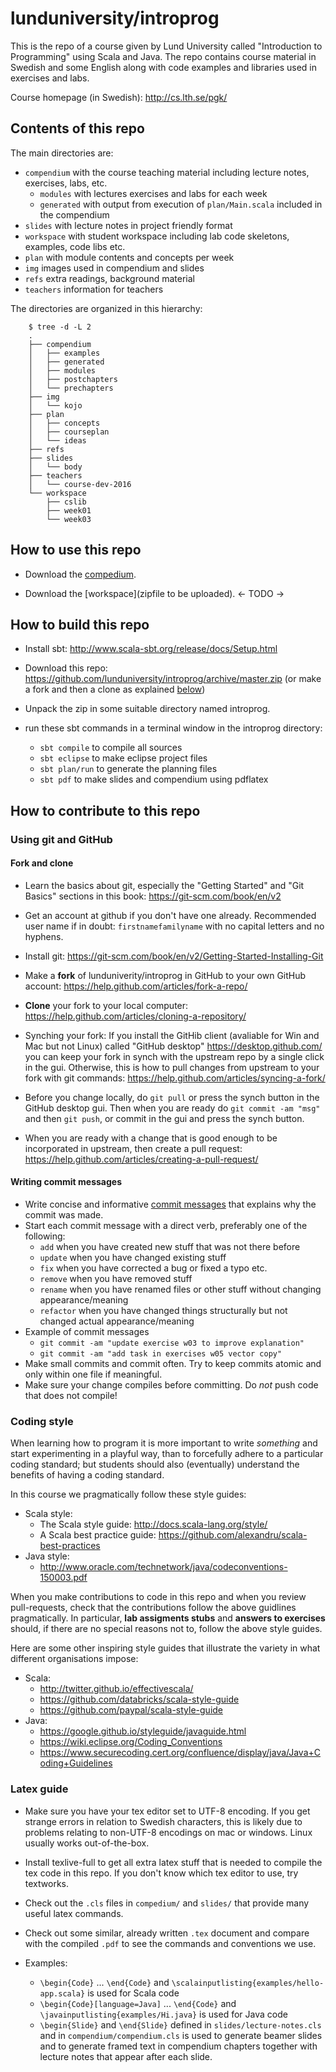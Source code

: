 # lunduniversity/introprog

This is the repo of a course given by Lund University called "Introduction to Programming" using Scala and Java. The repo contains course material in Swedish and some English along with code examples and libraries used in exercises and labs.

Course homepage (in Swedish): http://cs.lth.se/pgk/ 

## Contents of this repo

The main directories are:
* `compendium` with the course teaching material including lecture notes, exercises, labs, etc.
  * `modules` with lectures exercises and labs for each week
  * `generated` with output from execution of `plan/Main.scala` included in the compendium
* `slides` with lecture notes in project friendly format
* `workspace` with student workspace including lab code skeletons, examples, code libs etc. 
* `plan` with module contents and concepts per week
* `img` images used in compendium and slides
* `refs` extra readings, background material
* `teachers` information for teachers

The directories are organized in this hierarchy: 

        $ tree -d -L 2
        .
        ├── compendium
        │   ├── examples
        │   ├── generated
        │   ├── modules
        │   ├── postchapters
        │   └── prechapters
        ├── img
        │   └── kojo
        ├── plan
        │   ├── concepts
        │   ├── courseplan
        │   └── ideas
        ├── refs
        ├── slides
        │   └── body
        ├── teachers
        │   └── course-dev-2016
        └── workspace
            ├── cslib
            ├── week01
            └── week03


## How to use this repo

* Download the [compedium](https://github.com/lunduniversity/introprog/raw/master/compendium/compendium.pdf).

* Download the [workspace](zipfile to be uploaded). <- TODO ->

## How to build this repo

* Install sbt: http://www.scala-sbt.org/release/docs/Setup.html

* Download this repo: https://github.com/lunduniversity/introprog/archive/master.zip (or make a fork and then a clone as explained [below](https://github.com/lunduniversity/introprog#how-to-contribute-to-this-repo))

* Unpack the zip in some suitable directory named introprog.

* run these sbt commands in a terminal window in the introprog directory:
  * `sbt compile` to compile all sources 
  * `sbt eclipse` to make eclipse project files 
  * `sbt plan/run` to generate the planning files 
  * `sbt pdf` to make slides and compendium using pdflatex


## How to contribute to this repo

### Using git and GitHub

#### Fork and clone

* Learn the basics about git, especially the "Getting Started" and "Git Basics" sections in this book: https://git-scm.com/book/en/v2 

* Get an account at github if you don't have one already. Recommended user name if in doubt: `firstnamefamilyname` with no capital letters and no hyphens.

* Install git: https://git-scm.com/book/en/v2/Getting-Started-Installing-Git

* Make a **fork** of lunduniverity/introprog in GitHub to your own GitHub account: https://help.github.com/articles/fork-a-repo/ 

* **Clone** your fork to your local computer: https://help.github.com/articles/cloning-a-repository/ 

* Synching your fork: If you install the GitHib client (avaliable for Win and Mac but not Linux) called "GitHub desktop" https://desktop.github.com/ you can keep your fork in synch with the upstream repo by a single click in the gui. Otherwise, this is how to pull changes from upstream to your fork with git commands: https://help.github.com/articles/syncing-a-fork/ 

* Before you change locally, do `git pull` or press the synch button in the GitHub desktop gui. Then when you are ready do `git commit -am "msg"` and then `git push`, or commit in the gui and press the synch button.

* When you are ready with a change that is good enough to be incorporated in upstream, then create a pull request: https://help.github.com/articles/creating-a-pull-request/

#### Writing commit messages

* Write concise and informative [commit messages](http://chris.beams.io/posts/git-commit/) that explains why the commit was made. 
* Start each commit message with a direct verb, preferably one of the following:
  * `add` when you have created new stuff that was not there before
  * `update` when you have changed existing stuff
  * `fix` when you have corrected a bug or fixed a typo etc.
  * `remove` when you have removed stuff
  * `rename` when you have renamed files or other stuff without changing appearance/meaning
  * `refactor` when you have changed things structurally but not changed actual appearance/meaning
* Example of commit messages
  * `git commit -am "update exercise w03 to improve explanation"`
  * `git commit -am "add task in exercises w05 vector copy"`
* Make small commits and commit often. Try to keep commits atomic and only within one file if meaningful.
* Make sure your change compiles before committing. Do *not* push code that does not compile!


### Coding style 

When learning how to program it is more important to write *something* and start experimenting in a playful way, than to forcefully adhere to a particular coding standard; but students should also (eventually) understand the benefits of having a coding standard. 

In this course we pragmatically follow these style guides: 

* Scala style:
  * The Scala style guide: http://docs.scala-lang.org/style/ 
  * A Scala best practice guide: https://github.com/alexandru/scala-best-practices
* Java style:
  * http://www.oracle.com/technetwork/java/codeconventions-150003.pdf

When you make contributions to code in this repo and when you review pull-requests, check that the contributions follow the above guidlines pragmatically. In particular, **lab assigments stubs** and **answers to exercises** should, if there are no special reasons not to, follow the above style guides.

Here are some other inspiring style guides that illustrate the variety in what different organisations impose:
* Scala:
  * http://twitter.github.io/effectivescala/
  * https://github.com/databricks/scala-style-guide
  * https://github.com/paypal/scala-style-guide
* Java:
  * https://google.github.io/styleguide/javaguide.html
  * https://wiki.eclipse.org/Coding_Conventions 
  * https://www.securecoding.cert.org/confluence/display/java/Java+Coding+Guidelines

### Latex guide 

* Make sure you have your tex editor set to UTF-8 encoding. If you get strange errors in relation to Swedish characters, this is likely due to problems relating to non-UTF-8 encodings on mac or windows. Linux usually works out-of-the-box.

* Install texlive-full to get all extra latex stuff that is needed to compile the tex code in this repo. If you don't know which tex editor to use, try textworks.

* Check out the `.cls` files in `compedium/` and `slides/` that provide many useful latex commands.

* Check out some similar, already written `.tex` document and compare with the compiled `.pdf` to see the commands and conventions we use. 

* Examples: 
  * `\begin{Code}` ... `\end{Code}` and `\scalainputlisting{examples/hello-app.scala}` is used for Scala code 
  * `\begin{Code}[language=Java]` ... `\end{Code}` and `\javainputlisting{examples/Hi.java}` is used for Java code
  * `\begin{Slide}` and `\end{Slide}` defined in `slides/lecture-notes.cls` and in `compendium/compendium.cls` is used to generate beamer slides and to generate framed text in compendium chapters together with lecture notes that appear after each slide.


 
